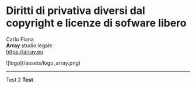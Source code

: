 #  Diritti di privativa diversi dal copyright e licenze di sofware libero

Carlo Piana  
<span class="fa-red">**Array**</span> studio legale  
https://array.eu

<div class="center">
![logo](/assets/logo_array.png)
</div>

---

Test <span class="fa-red">2</span>
**Test**
